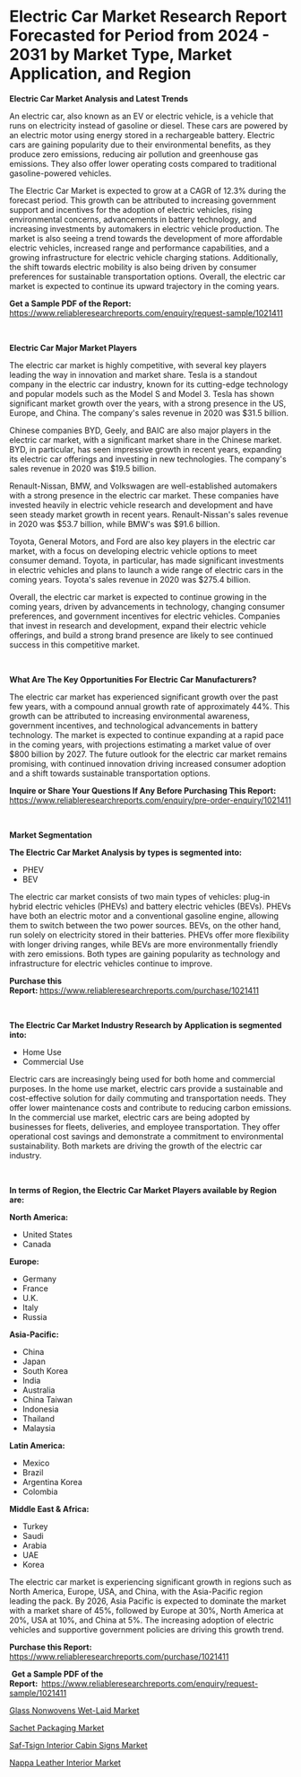 <p><h1>Electric Car Market Research Report Forecasted for Period from 2024 -  2031 by Market Type, Market Application, and Region</h1></p><p><strong>Electric Car Market Analysis and Latest Trends</strong></p>
<p><p>An electric car, also known as an EV or electric vehicle, is a vehicle that runs on electricity instead of gasoline or diesel. These cars are powered by an electric motor using energy stored in a rechargeable battery. Electric cars are gaining popularity due to their environmental benefits, as they produce zero emissions, reducing air pollution and greenhouse gas emissions. They also offer lower operating costs compared to traditional gasoline-powered vehicles.</p><p>The Electric Car Market is expected to grow at a CAGR of 12.3% during the forecast period. This growth can be attributed to increasing government support and incentives for the adoption of electric vehicles, rising environmental concerns, advancements in battery technology, and increasing investments by automakers in electric vehicle production. The market is also seeing a trend towards the development of more affordable electric vehicles, increased range and performance capabilities, and a growing infrastructure for electric vehicle charging stations. Additionally, the shift towards electric mobility is also being driven by consumer preferences for sustainable transportation options. Overall, the electric car market is expected to continue its upward trajectory in the coming years.</p></p>
<p><strong>Get a Sample PDF of the Report:&nbsp;</strong> <a href="https://www.reliableresearchreports.com/enquiry/request-sample/1021411">https://www.reliableresearchreports.com/enquiry/request-sample/1021411</a></p>
<p>&nbsp;</p>
<p><strong>Electric Car Major Market Players</strong></p>
<p><p>The electric car market is highly competitive, with several key players leading the way in innovation and market share. Tesla is a standout company in the electric car industry, known for its cutting-edge technology and popular models such as the Model S and Model 3. Tesla has shown significant market growth over the years, with a strong presence in the US, Europe, and China. The company's sales revenue in 2020 was $31.5 billion.</p><p>Chinese companies BYD, Geely, and BAIC are also major players in the electric car market, with a significant market share in the Chinese market. BYD, in particular, has seen impressive growth in recent years, expanding its electric car offerings and investing in new technologies. The company's sales revenue in 2020 was $19.5 billion.</p><p>Renault-Nissan, BMW, and Volkswagen are well-established automakers with a strong presence in the electric car market. These companies have invested heavily in electric vehicle research and development and have seen steady market growth in recent years. Renault-Nissan's sales revenue in 2020 was $53.7 billion, while BMW's was $91.6 billion.</p><p>Toyota, General Motors, and Ford are also key players in the electric car market, with a focus on developing electric vehicle options to meet consumer demand. Toyota, in particular, has made significant investments in electric vehicles and plans to launch a wide range of electric cars in the coming years. Toyota's sales revenue in 2020 was $275.4 billion.</p><p>Overall, the electric car market is expected to continue growing in the coming years, driven by advancements in technology, changing consumer preferences, and government incentives for electric vehicles. Companies that invest in research and development, expand their electric vehicle offerings, and build a strong brand presence are likely to see continued success in this competitive market.</p></p>
<p>&nbsp;</p>
<p><strong>What Are The Key Opportunities For Electric Car Manufacturers?</strong></p>
<p><p>The electric car market has experienced significant growth over the past few years, with a compound annual growth rate of approximately 44%. This growth can be attributed to increasing environmental awareness, government incentives, and technological advancements in battery technology. The market is expected to continue expanding at a rapid pace in the coming years, with projections estimating a market value of over $800 billion by 2027. The future outlook for the electric car market remains promising, with continued innovation driving increased consumer adoption and a shift towards sustainable transportation options.</p></p>
<p><strong>Inquire or Share Your Questions If Any Before Purchasing This Report:</strong> <a href="https://www.reliableresearchreports.com/enquiry/pre-order-enquiry/1021411">https://www.reliableresearchreports.com/enquiry/pre-order-enquiry/1021411</a></p>
<p>&nbsp;</p>
<p><strong>Market Segmentation</strong></p>
<p><strong>The Electric Car Market Analysis by types is segmented into:</strong></p>
<p><ul><li>PHEV</li><li>BEV</li></ul></p>
<p><p>The electric car market consists of two main types of vehicles: plug-in hybrid electric vehicles (PHEVs) and battery electric vehicles (BEVs). PHEVs have both an electric motor and a conventional gasoline engine, allowing them to switch between the two power sources. BEVs, on the other hand, run solely on electricity stored in their batteries. PHEVs offer more flexibility with longer driving ranges, while BEVs are more environmentally friendly with zero emissions. Both types are gaining popularity as technology and infrastructure for electric vehicles continue to improve.</p></p>
<p><strong>Purchase this Report:&nbsp;</strong><a href="https://www.reliableresearchreports.com/purchase/1021411">https://www.reliableresearchreports.com/purchase/1021411</a></p>
<p>&nbsp;</p>
<p><strong>The Electric Car Market Industry Research by Application is segmented into:</strong></p>
<p><ul><li>Home Use</li><li>Commercial Use</li></ul></p>
<p><p>Electric cars are increasingly being used for both home and commercial purposes. In the home use market, electric cars provide a sustainable and cost-effective solution for daily commuting and transportation needs. They offer lower maintenance costs and contribute to reducing carbon emissions. In the commercial use market, electric cars are being adopted by businesses for fleets, deliveries, and employee transportation. They offer operational cost savings and demonstrate a commitment to environmental sustainability. Both markets are driving the growth of the electric car industry.</p></p>
<p>&nbsp;</p>
<p><strong>In terms of Region, the Electric Car Market Players available by Region are:</strong></p>
<p>
    <p> <strong> North America: </strong>
        <ul>
            <li>United States</li>
            <li>Canada</li>
        </ul>
        </p> 
    <p> <strong> Europe: </strong>
        <ul>
            <li>Germany</li>
            <li>France</li>
            <li>U.K.</li>
            <li>Italy</li>
            <li>Russia</li>
        </ul>
        </p> 
    <p> <strong> Asia-Pacific: </strong>
        <ul>
            <li>China</li>
            <li>Japan</li>
            <li>South Korea</li>
            <li>India</li>
            <li>Australia</li>
            <li>China Taiwan</li>
            <li>Indonesia</li>
            <li>Thailand</li>
            <li>Malaysia</li>
        </ul>
        </p> 
    <p> <strong> Latin America: </strong>
        <ul>
            <li>Mexico</li>
            <li>Brazil</li>
            <li>Argentina Korea</li>
            <li>Colombia</li>
        </ul>
        </p> 
    <p> <strong> Middle East & Africa: </strong>
        <ul>
            <li>Turkey</li>
            <li>Saudi</li>
            <li>Arabia</li>
            <li>UAE</li>
            <li>Korea</li>
        </ul>
    </p>
    </p>
<p><p>The electric car market is experiencing significant growth in regions such as North America, Europe, USA, and China, with the Asia-Pacific region leading the pack. By 2026, Asia Pacific is expected to dominate the market with a market share of 45%, followed by Europe at 30%, North America at 20%, USA at 10%, and China at 5%. The increasing adoption of electric vehicles and supportive government policies are driving this growth trend.</p></p>
<p><strong>Purchase this Report: </strong><a href="https://www.reliableresearchreports.com/purchase/1021411">https://www.reliableresearchreports.com/purchase/1021411</a></p>
<p>&nbsp;<strong>Get a Sample PDF of the Report:&nbsp;&nbsp;</strong><a href="https://www.reliableresearchreports.com/enquiry/request-sample/1021411">https://www.reliableresearchreports.com/enquiry/request-sample/1021411</a></p>
<p><strong></strong></p>
<p><p><a href="https://view.publitas.com/reportprime-1/glass-nonwovens-wet-laid-market-size-growth-and-forecast-from-2023-2030/">Glass Nonwovens Wet-Laid Market</a></p><p><a href="https://view.publitas.com/reportprime-1/sachet-packaging-market-research-report-provides-thorough-industry-overview-which-offers-an-in-depth-analysis-of-product-trends-and-new-market-divisions/">Sachet Packaging Market</a></p><p><a href="https://view.publitas.com/reportprime-1/saf-tsign-interior-cabin-signs-market-challenges-opportunities-and-growth-drivers-and-major-market-players-forecasted-for-period-from-2023-2030/">Saf-Tsign Interior Cabin Signs Market</a></p><p><a href="https://zircon-bluebell-299.notion.site/Nappa-Leather-Interior-Market-Growth-Market-Trends-COVID-19-Impact-and-Forecasts-for-period-from--f71c18f4934c480291b3e2c0d0363895">Nappa Leather Interior Market</a></p></p>